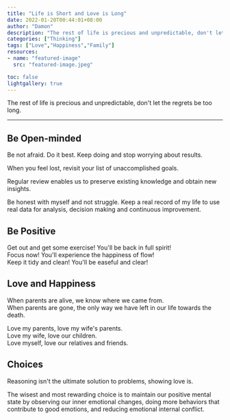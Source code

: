 ```yaml
---
title: "Life is Short and Love is Long"
date: 2022-01-20T00:44:01+08:00
author: "Damon"
description: "The rest of life is precious and unpredictable, don't let the regrets be too long."
categories: ["Thinking"]
tags: ["Love","Happiness","Family"]
resources:
- name: "featured-image"
  src: "featured-image.jpeg"

toc: false
lightgallery: true
---
```


The rest of life is precious and unpredictable, don't let the regrets be too long.

<!--more-->

---

## Be Open-minded

Be not afraid. Do it best. Keep doing and stop worrying about results.

When you feel lost, revisit your list of unaccomplished goals.

Regular review enables us to preserve existing knowledge and obtain new insights.

Be honest with myself and not struggle. Keep a real record of my life to use real data for analysis, decision making and continuous improvement.

## Be Positive

Get out and get some exercise! You'll be back in full spirit!  
Focus now! You'll experience the happiness of flow!  
Keep it tidy and clean! You'll be easeful and clear!  

## Love and Happiness

When parents are alive, we know where we came from.  
When parents are gone, the only way we have left in our life towards the death.  

Love my parents, love my wife's parents.  
Love my wife, love our children.  
Love myself, love our relatives and friends.  

## Choices

Reasoning isn't the ultimate solution to problems, showing love is.

The wisest and most rewarding choice is to maintain our positive mental state by observing our inner emotional changes, doing more behaviors that contribute to good emotions, and reducing emotional internal conflict.
